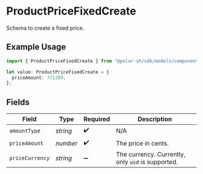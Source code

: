 # ProductPriceFixedCreate

Schema to create a fixed price.

## Example Usage

```typescript
import { ProductPriceFixedCreate } from "@polar-sh/sdk/models/components/productpricefixedcreate.js";

let value: ProductPriceFixedCreate = {
  priceAmount: 771289,
};
```

## Fields

| Field                                             | Type                                              | Required                                          | Description                                       |
| ------------------------------------------------- | ------------------------------------------------- | ------------------------------------------------- | ------------------------------------------------- |
| `amountType`                                      | *string*                                          | :heavy_check_mark:                                | N/A                                               |
| `priceAmount`                                     | *number*                                          | :heavy_check_mark:                                | The price in cents.                               |
| `priceCurrency`                                   | *string*                                          | :heavy_minus_sign:                                | The currency. Currently, only `usd` is supported. |